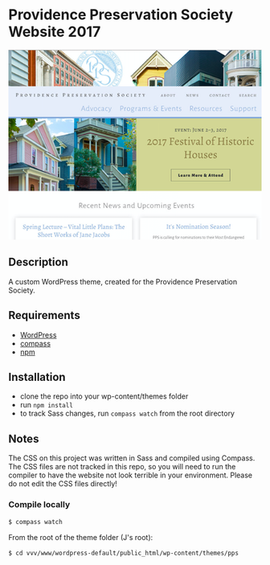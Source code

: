 # Providence Preservation Society Website 2017

![Screenshot of Website](screenshot.png)


## Description
A custom WordPress theme, created for the Providence Preservation Society.


## Requirements

- [WordPress](https://wordpress.org/)
- [compass](http://compass-style.org/install/)
- [npm](https://www.npmjs.com/)

## Installation
- clone the repo into your wp-content/themes folder
- run `npm install`
- to track Sass changes, run `compass watch` from the root directory

## Notes

The CSS on this project was written in Sass and compiled using Compass. The CSS files are not tracked in this repo, so you will need to run the compiler to have the website not look terrible in your environment. Please do not edit the CSS files directly!

### Compile locally
```bash
$ compass watch
```

From the root of the theme folder (J's root):

```bash
$ cd vvv/www/wordpress-default/public_html/wp-content/themes/pps
```